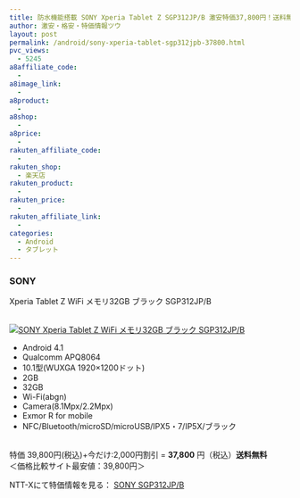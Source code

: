 ```yaml
---
title: 防水機能搭載 SONY Xperia Tablet Z SGP312JP/B 激安特価37,800円！送料無料！
author: 激安・格安・特価情報ツウ
layout: post
permalink: /android/sony-xperia-tablet-sgp312jpb-37800.html
pvc_views:
  - 5245
a8affiliate_code:
  - 
a8image_link:
  - 
a8product:
  - 
a8shop:
  - 
a8price:
  - 
rakuten_affiliate_code:
  - 
rakuten_shop:
  - 楽天店
rakuten_product:
  - 
rakuten_price:
  - 
rakuten_affiliate_link:
  - 
categories:
  - Android
  - タブレット
---
```

### SONY  
Xperia Tablet Z WiFi メモリ32GB ブラック SGP312JP/B

<div class="img-bg2 img_L">
  <a href="http://px.a8.net/svt/ejp?a8mat=ZYP6S+8IMA3E+S1Q+BWGDT&#038;a8ejpredirect=http://nttxstore.jp/_II_SN14272178" target="_blank"><br /> <img border="0" alt="SONY Xperia Tablet Z WiFi メモリ32GB ブラック SGP312JP/B" src="http://i2.wp.com/image.nttxstore.jp/l2_images/S/SN/SN14272178.jpg?w=120" data-recalc-dims="1" /></a>
</div>

<!--more-->

  * Android 4.1
  * Qualcomm APQ8064
  * 10.1型(WUXGA 1920×1200ドット)
  * 2GB
  * 32GB
  * Wi-Fi(abgn)
  * Camera(8.1Mpx/2.2Mpx)
  * Exmor R for mobile
  * NFC/Bluetooth/microSD/microUSB/IPX5・7/IP5X/ブラック

<br clear="all" />特価 39,800円(税込)+今だけ:2,000円割引 = <span class="tokka-price"><strong>37,800</strong></span> 円（税込）**送料無料**  
＜価格比較サイト最安値：39,800円＞  
  
NTT-Xにて特価情報を見る： <span class="fs150p"><a href="http://px.a8.net/svt/ejp?a8mat=ZYP6S+8IMA3E+S1Q+BWGDT&#038;a8ejpredirect=http://nttxstore.jp/_II_SN14272178" target="_blank">SONY SGP312JP/B</a></span>